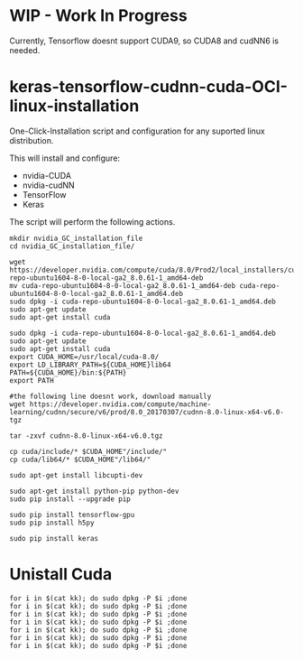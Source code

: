 # WIP - Work In Progress
Currently, Tensorflow doesnt support CUDA9, so CUDA8 and cudNN6 is needed.

# keras-tensorflow-cudnn-cuda-OCI-linux-installation
One-Click-Installation script and configuration for any suported linux distribution.

This will install and configure:
* nvidia-CUDA
* nvidia-cudNN
* TensorFlow
* Keras

The script will perform the following actions.
```
mkdir nvidia_GC_installation_file
cd nvidia_GC_installation_file/

wget https://developer.nvidia.com/compute/cuda/8.0/Prod2/local_installers/cuda-repo-ubuntu1604-8-0-local-ga2_8.0.61-1_amd64-deb
mv cuda-repo-ubuntu1604-8-0-local-ga2_8.0.61-1_amd64-deb cuda-repo-ubuntu1604-8-0-local-ga2_8.0.61-1_amd64.deb 
sudo dpkg -i cuda-repo-ubuntu1604-8-0-local-ga2_8.0.61-1_amd64.deb 
sudo apt-get update
sudo apt-get install cuda

sudo dpkg -i cuda-repo-ubuntu1604-8-0-local-ga2_8.0.61-1_amd64.deb 
sudo apt-get update
sudo apt-get install cuda
export CUDA_HOME=/usr/local/cuda-8.0/
export LD_LIBRARY_PATH=${CUDA_HOME}lib64 
PATH=${CUDA_HOME}/bin:${PATH} 
export PATH 

#the following line doesnt work, download manually
wget https://developer.nvidia.com/compute/machine-learning/cudnn/secure/v6/prod/8.0_20170307/cudnn-8.0-linux-x64-v6.0-tgz

tar -zxvf cudnn-8.0-linux-x64-v6.0.tgz 

cp cuda/include/* $CUDA_HOME"/include/"
cp cuda/lib64/* $CUDA_HOME"/lib64/"

sudo apt-get install libcupti-dev

sudo apt-get install python-pip python-dev
sudo pip install --upgrade pip

sudo pip install tensorflow-gpu
sudo pip install h5py

sudo pip install keras

```

# Unistall Cuda
```
for i in $(cat kk); do sudo dpkg -P $i ;done 
for i in $(cat kk); do sudo dpkg -P $i ;done
for i in $(cat kk); do sudo dpkg -P $i ;done 
for i in $(cat kk); do sudo dpkg -P $i ;done 
for i in $(cat kk); do sudo dpkg -P $i ;done 
for i in $(cat kk); do sudo dpkg -P $i ;done 
for i in $(cat kk); do sudo dpkg -P $i ;done 
```
